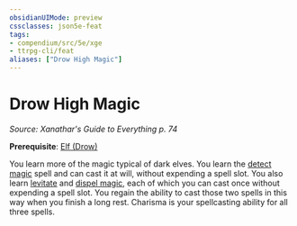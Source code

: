 ```yaml
---
obsidianUIMode: preview
cssclasses: json5e-feat
tags:
- compendium/src/5e/xge
- ttrpg-cli/feat
aliases: ["Drow High Magic"]
---
```

# Drow High Magic
*Source: Xanathar's Guide to Everything p. 74*  

**Prerequisite**: [Elf (Drow)](/3-Mechanics/CLI/races/elf-drow.md)

You learn more of the magic typical of dark elves. You learn the [detect magic](/3-Mechanics/CLI/spells/detect-magic.md) spell and can cast it at will, without expending a spell slot. You also learn [levitate](/3-Mechanics/CLI/spells/levitate.md) and [dispel magic](/3-Mechanics/CLI/spells/dispel-magic.md), each of which you can cast once without expending a spell slot. You regain the ability to cast those two spells in this way when you finish a long rest. Charisma is your spellcasting ability for all three spells.